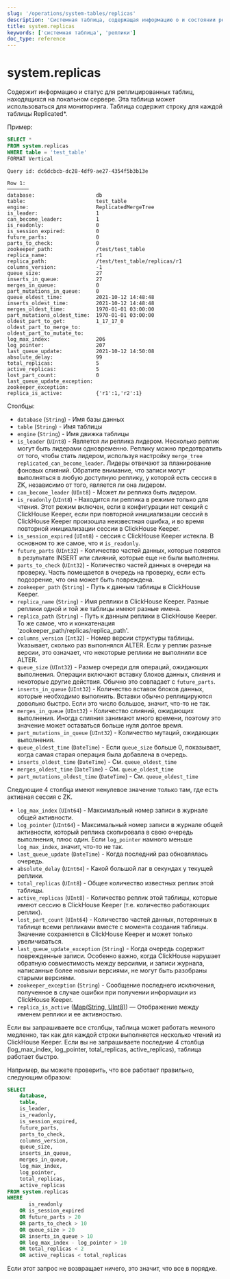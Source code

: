 ```yaml
---
slug: '/operations/system-tables/replicas'
description: 'Системная таблица, содержащая информацию о и состоянии реплицированных'
title: system.replicas
keywords: ['системная таблица', 'реплики']
doc_type: reference
---
```

# system.replicas

Содержит информацию и статус для реплицированных таблиц, находящихся на локальном сервере. Эта таблица может использоваться для мониторинга. Таблица содержит строку для каждой таблицы Replicated\*.

Пример:

```sql
SELECT *
FROM system.replicas
WHERE table = 'test_table'
FORMAT Vertical
```

```text
Query id: dc6dcbcb-dc28-4df9-ae27-4354f5b3b13e

Row 1:
───────
database:                    db
table:                       test_table
engine:                      ReplicatedMergeTree
is_leader:                   1
can_become_leader:           1
is_readonly:                 0
is_session_expired:          0
future_parts:                0
parts_to_check:              0
zookeeper_path:              /test/test_table
replica_name:                r1
replica_path:                /test/test_table/replicas/r1
columns_version:             -1
queue_size:                  27
inserts_in_queue:            27
merges_in_queue:             0
part_mutations_in_queue:     0
queue_oldest_time:           2021-10-12 14:48:48
inserts_oldest_time:         2021-10-12 14:48:48
merges_oldest_time:          1970-01-01 03:00:00
part_mutations_oldest_time:  1970-01-01 03:00:00
oldest_part_to_get:          1_17_17_0
oldest_part_to_merge_to:
oldest_part_to_mutate_to:
log_max_index:               206
log_pointer:                 207
last_queue_update:           2021-10-12 14:50:08
absolute_delay:              99
total_replicas:              5
active_replicas:             5
lost_part_count:             0
last_queue_update_exception:
zookeeper_exception:
replica_is_active:           {'r1':1,'r2':1}
```

Столбцы:

- `database` (`String`) - Имя базы данных
- `table` (`String`) - Имя таблицы
- `engine` (`String`) - Имя движка таблицы
- `is_leader` (`UInt8`) - Является ли реплика лидером.
    Несколько реплик могут быть лидерами одновременно. Реплику можно предотвратить от того, чтобы стать лидером, используя настройку `merge_tree` `replicated_can_become_leader`. Лидеры отвечают за планирование фоновых слияний.
    Обратите внимание, что записи могут выполняться в любую доступную реплику, у которой есть сессия в ZK, независимо от того, является ли она лидером.
- `can_become_leader` (`UInt8`) - Может ли реплика быть лидером.
- `is_readonly` (`UInt8`) - Находится ли реплика в режиме только для чтения.
    Этот режим включен, если в конфигурации нет секций с ClickHouse Keeper, если при повторной инициализации сессий в ClickHouse Keeper произошла неизвестная ошибка, и во время повторной инициализации сессии в ClickHouse Keeper.
- `is_session_expired` (`UInt8`) - сессия с ClickHouse Keeper истекла. В основном то же самое, что и `is_readonly`.
- `future_parts` (`UInt32`) - Количество частей данных, которые появятся в результате INSERT или слияний, которые еще не были выполнены.
- `parts_to_check` (`UInt32`) - Количество частей данных в очереди на проверку. Часть помещается в очередь на проверку, если есть подозрение, что она может быть повреждена.
- `zookeeper_path` (`String`) - Путь к данным таблицы в ClickHouse Keeper.
- `replica_name` (`String`) - Имя реплики в ClickHouse Keeper. Разные реплики одной и той же таблицы имеют разные имена.
- `replica_path` (`String`) - Путь к данным реплики в ClickHouse Keeper. То же самое, что и конкатенация 'zookeeper_path/replicas/replica_path'.
- `columns_version` (`Int32`) - Номер версии структуры таблицы. Указывает, сколько раз выполнялся ALTER. Если у реплик разные версии, это означает, что некоторые реплики не выполнили все ALTER.
- `queue_size` (`UInt32`) - Размер очереди для операций, ожидающих выполнения. Операции включают вставку блоков данных, слияния и некоторые другие действия. Обычно это совпадает с `future_parts`.
- `inserts_in_queue` (`UInt32`) - Количество вставок блоков данных, которые необходимо выполнить. Вставки обычно реплицируются довольно быстро. Если это число большое, значит, что-то не так.
- `merges_in_queue` (`UInt32`) - Количество слияний, ожидающих выполнения. Иногда слияния занимают много времени, поэтому это значение может оставаться больше нуля долгое время.
- `part_mutations_in_queue` (`UInt32`) - Количество мутаций, ожидающих выполнения.
- `queue_oldest_time` (`DateTime`) - Если `queue_size` больше 0, показывает, когда самая старая операция была добавлена в очередь.
- `inserts_oldest_time` (`DateTime`) - См. `queue_oldest_time`
- `merges_oldest_time` (`DateTime`) - См. `queue_oldest_time`
- `part_mutations_oldest_time` (`DateTime`) - См. `queue_oldest_time`

Следующие 4 столбца имеют ненулевое значение только там, где есть активная сессия с ZK.

- `log_max_index` (`UInt64`) - Максимальный номер записи в журнале общей активности.
- `log_pointer` (`UInt64`) - Максимальный номер записи в журнале общей активности, который реплика скопировала в свою очередь выполнения, плюс один. Если `log_pointer` намного меньше `log_max_index`, значит, что-то не так.
- `last_queue_update` (`DateTime`) - Когда последний раз обновлялась очередь.
- `absolute_delay` (`UInt64`) - Какой большой лаг в секундах у текущей реплики.
- `total_replicas` (`UInt8`) - Общее количество известных реплик этой таблицы.
- `active_replicas` (`UInt8`) - Количество реплик этой таблицы, которые имеют сессию в ClickHouse Keeper (т.е. количество работающих реплик).
- `lost_part_count` (`UInt64`) - Количество частей данных, потерянных в таблице всеми репликами вместе с момента создания таблицы. Значение сохраняется в ClickHouse Keeper и может только увеличиваться.
- `last_queue_update_exception` (`String`) - Когда очередь содержит поврежденные записи. Особенно важно, когда ClickHouse нарушает обратную совместимость между версиями, и записи журнала, написанные более новыми версиями, не могут быть разобраны старыми версиями.
- `zookeeper_exception` (`String`) - Сообщение последнего исключения, полученное в случае ошибки при получении информации из ClickHouse Keeper.
- `replica_is_active` ([Map(String, UInt8)](../../sql-reference/data-types/map.md)) — Отображение между именем реплики и ее активностью.

Если вы запрашиваете все столбцы, таблица может работать немного медленно, так как для каждой строки выполняется несколько чтений из ClickHouse Keeper. Если вы не запрашиваете последние 4 столбца (log_max_index, log_pointer, total_replicas, active_replicas), таблица работает быстро.

Например, вы можете проверить, что все работает правильно, следующим образом:

```sql
SELECT
    database,
    table,
    is_leader,
    is_readonly,
    is_session_expired,
    future_parts,
    parts_to_check,
    columns_version,
    queue_size,
    inserts_in_queue,
    merges_in_queue,
    log_max_index,
    log_pointer,
    total_replicas,
    active_replicas
FROM system.replicas
WHERE
       is_readonly
    OR is_session_expired
    OR future_parts > 20
    OR parts_to_check > 10
    OR queue_size > 20
    OR inserts_in_queue > 10
    OR log_max_index - log_pointer > 10
    OR total_replicas < 2
    OR active_replicas < total_replicas
```

Если этот запрос не возвращает ничего, это значит, что все в порядке.